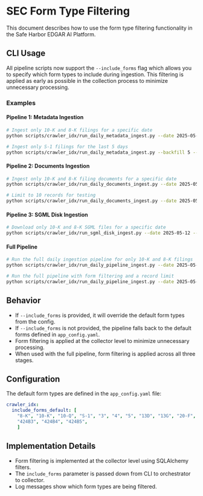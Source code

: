 # SEC Form Type Filtering

This document describes how to use the form type filtering functionality in the Safe Harbor EDGAR AI Platform.

## CLI Usage

All pipeline scripts now support the `--include_forms` flag which allows you to specify which form types to include during ingestion. This filtering is applied as early as possible in the collection process to minimize unnecessary processing.

### Examples

#### Pipeline 1: Metadata Ingestion

```bash
# Ingest only 10-K and 8-K filings for a specific date
python scripts/crawler_idx/run_daily_metadata_ingest.py --date 2025-05-12 --include_forms 10-K 8-K

# Ingest only S-1 filings for the last 5 days
python scripts/crawler_idx/run_daily_metadata_ingest.py --backfill 5 --include_forms S-1
```

#### Pipeline 2: Documents Ingestion

```bash
# Ingest only 10-K and 8-K filing documents for a specific date
python scripts/crawler_idx/run_daily_documents_ingest.py --date 2025-05-12 --include_forms 10-K 8-K

# Limit to 10 records for testing
python scripts/crawler_idx/run_daily_documents_ingest.py --date 2025-05-12 --include_forms 10-K --limit 10
```

#### Pipeline 3: SGML Disk Ingestion

```bash
# Download only 10-K and 8-K SGML files for a specific date
python scripts/crawler_idx/run_sgml_disk_ingest.py --date 2025-05-12 --include_forms 10-K 8-K
```

#### Full Pipeline

```bash
# Run the full daily ingestion pipeline for only 10-K and 8-K filings
python scripts/crawler_idx/run_daily_pipeline_ingest.py --date 2025-05-12 --include_forms 10-K 8-K

# Run the full pipeline with form filtering and a record limit
python scripts/crawler_idx/run_daily_pipeline_ingest.py --date 2025-05-12 --include_forms 10-K 8-K --limit 50
```

## Behavior

- If `--include_forms` is provided, it will override the default form types from the config.
- If `--include_forms` is not provided, the pipeline falls back to the default forms defined in `app_config.yaml`.
- Form filtering is applied at the collector level to minimize unnecessary processing.
- When used with the full pipeline, form filtering is applied across all three stages.

## Configuration

The default form types are defined in the `app_config.yaml` file:

```yaml
crawler_idx:
  include_forms_default: [
    "8-K", "10-K", "10-Q", "S-1", "3", "4", "5", "13D", "13G", "20-F", "6-K", "13F-HR", "424B1", "S-4", "DEF 14A", "SC TO-I",
    "424B3", "424B4", "424B5", 
    ]
```

## Implementation Details

- Form filtering is implemented at the collector level using SQLAlchemy filters.
- The `include_forms` parameter is passed down from CLI to orchestrator to collector.
- Log messages show which form types are being filtered.
